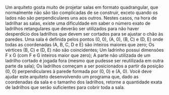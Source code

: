 Um arquiteto gosta muito de projetar salas em formato quadrangular, que normalmente não são tão complicadas de se construir, exceto quando os lados não são perpendiculares uns aos outros. Nestes casos, na hora de ladrilhar as salas, existe uma dificuldade em saber o número exato de ladrilhos retangulares que deverão ser utilizados para não haver desperdício dos ladrilhos que devem ser cortados para se ajustar o chão às paredes.
Uma sala é definida pelos pontos (0, 0), (A, 0), (B, C) e (D, E) onde todas as coordenadas (A, B, C, D e E) são inteiros maiores que zero;
Os vértices (B, C) e (D, E) não são coincidentes;
Um ladrinho possui dimensões F x G (com F e G inteiros maior que zero);
A parte não utilizada de um ladrilho cortado é jogada fora (mesmo que pudesse ser reutilizada em outra parte da sala);
Os ladrilhos começam a ser posicionados a partir da posição (0, 0) perpendiculares à parede formada por (0, 0) e (A, 0).
Você deve ajudar este arquiteto desenvolvendo um programa que, dado as coordenadas da sala e o tamanho dos ladrilhos, retorne a quantidade exata de ladrilhos que serão suficientes para cobrir toda a sala.
